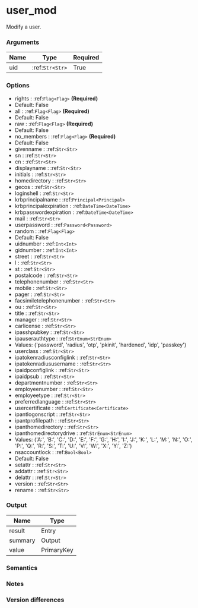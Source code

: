 [//]: # (THE CONTENT BELOW IS GENERATED. DO NOT EDIT.)
# user_mod
Modify a user.

### Arguments
|Name|Type|Required
|-|-|-
|uid|:ref:`Str<Str>`|True

### Options
* rights : :ref:`Flag<Flag>` **(Required)**
 * Default: False
* all : :ref:`Flag<Flag>` **(Required)**
 * Default: False
* raw : :ref:`Flag<Flag>` **(Required)**
 * Default: False
* no_members : :ref:`Flag<Flag>` **(Required)**
 * Default: False
* givenname : :ref:`Str<Str>`
* sn : :ref:`Str<Str>`
* cn : :ref:`Str<Str>`
* displayname : :ref:`Str<Str>`
* initials : :ref:`Str<Str>`
* homedirectory : :ref:`Str<Str>`
* gecos : :ref:`Str<Str>`
* loginshell : :ref:`Str<Str>`
* krbprincipalname : :ref:`Principal<Principal>`
* krbprincipalexpiration : :ref:`DateTime<DateTime>`
* krbpasswordexpiration : :ref:`DateTime<DateTime>`
* mail : :ref:`Str<Str>`
* userpassword : :ref:`Password<Password>`
* random : :ref:`Flag<Flag>`
 * Default: False
* uidnumber : :ref:`Int<Int>`
* gidnumber : :ref:`Int<Int>`
* street : :ref:`Str<Str>`
* l : :ref:`Str<Str>`
* st : :ref:`Str<Str>`
* postalcode : :ref:`Str<Str>`
* telephonenumber : :ref:`Str<Str>`
* mobile : :ref:`Str<Str>`
* pager : :ref:`Str<Str>`
* facsimiletelephonenumber : :ref:`Str<Str>`
* ou : :ref:`Str<Str>`
* title : :ref:`Str<Str>`
* manager : :ref:`Str<Str>`
* carlicense : :ref:`Str<Str>`
* ipasshpubkey : :ref:`Str<Str>`
* ipauserauthtype : :ref:`StrEnum<StrEnum>`
 * Values: ('password', 'radius', 'otp', 'pkinit', 'hardened', 'idp', 'passkey')
* userclass : :ref:`Str<Str>`
* ipatokenradiusconfiglink : :ref:`Str<Str>`
* ipatokenradiususername : :ref:`Str<Str>`
* ipaidpconfiglink : :ref:`Str<Str>`
* ipaidpsub : :ref:`Str<Str>`
* departmentnumber : :ref:`Str<Str>`
* employeenumber : :ref:`Str<Str>`
* employeetype : :ref:`Str<Str>`
* preferredlanguage : :ref:`Str<Str>`
* usercertificate : :ref:`Certificate<Certificate>`
* ipantlogonscript : :ref:`Str<Str>`
* ipantprofilepath : :ref:`Str<Str>`
* ipanthomedirectory : :ref:`Str<Str>`
* ipanthomedirectorydrive : :ref:`StrEnum<StrEnum>`
 * Values: ('A:', 'B:', 'C:', 'D:', 'E:', 'F:', 'G:', 'H:', 'I:', 'J:', 'K:', 'L:', 'M:', 'N:', 'O:', 'P:', 'Q:', 'R:', 'S:', 'T:', 'U:', 'V:', 'W:', 'X:', 'Y:', 'Z:')
* nsaccountlock : :ref:`Bool<Bool>`
 * Default: False
* setattr : :ref:`Str<Str>`
* addattr : :ref:`Str<Str>`
* delattr : :ref:`Str<Str>`
* version : :ref:`Str<Str>`
* rename : :ref:`Str<Str>`

### Output
|Name|Type
|-|-
|result|Entry
|summary|Output
|value|PrimaryKey

[//]: # (ADD YOUR NOTES BELOW. THESE WILL BE PICKED EVERY TIME THE DOCS ARE REGENERATED. //end)
### Semantics

### Notes

### Version differences